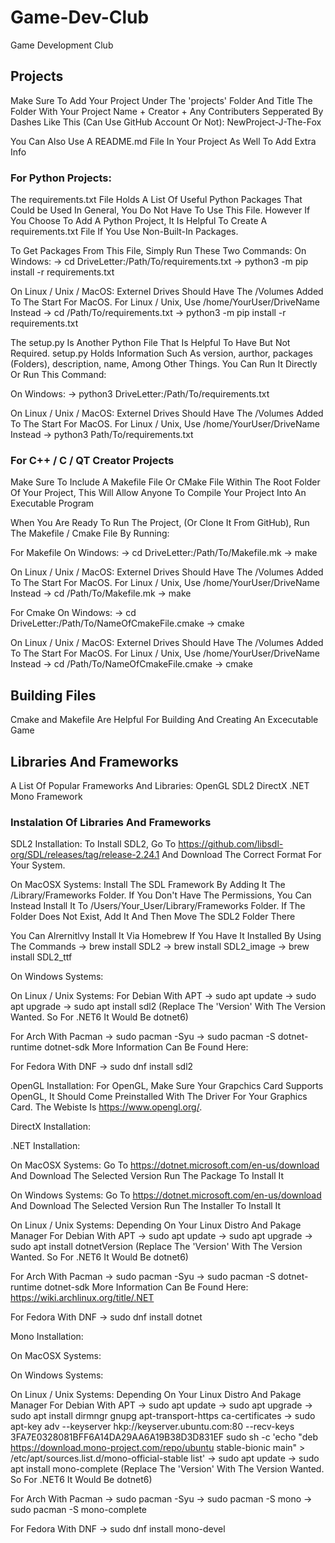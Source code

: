 # Game-Dev-Club
Game Development Club

## Projects
Make Sure To Add Your Project Under The 'projects' Folder And Title The Folder With Your Project Name + Creator + Any Contributers Sepperated By Dashes
Like This (Can Use GitHub Account Or Not): NewProject-J-The-Fox

You Can Also Use A README.md File In Your Project As Well To Add Extra Info

### For Python Projects:
The requirements.txt File Holds A List Of Useful Python Packages That Could be Used In General, 
You Do Not Have To Use This File. However If You Choose To Add A Python Project, It Is Helpful 
To Create A requirements.txt File If You Use Non-Built-In Packages.

To Get Packages From This File, Simply Run These Two Commands:
On Windows:
-> cd DriveLetter:/Path/To/requirements.txt
-> python3 -m pip install -r requirements.txt

On Linux / Unix / MacOS:
Externel Drives Should Have The /Volumes Added To The Start For MacOS. 
For Linux / Unix, Use /home/YourUser/DriveName Instead
-> cd /Path/To/requirements.txt 
-> python3 -m pip install -r requirements.txt

The setup.py Is Another Python File That Is Helpful To Have But Not Required.
setup.py Holds Information Such As version, aurthor, packages (Folders), description, name, Among Other Things.
You Can Run It Directly Or Run This Command:

On Windows:
-> python3 DriveLetter:/Path/To/requirements.txt

On Linux / Unix / MacOS:
Externel Drives Should Have The /Volumes Added To The Start For MacOS. 
For Linux / Unix, Use /home/YourUser/DriveName Instead
-> python3 Path/To/requirements.txt 

### For C++ / C / QT Creator Projects
Make Sure To Include A Makefile File Or CMake File Within The Root Folder Of Your Project, This Will Allow Anyone To Compile Your Project Into An Executable Program

When You Are Ready To Run The Project, (Or Clone It From GitHub), Run The Makefile / Cmake File By Running:

For Makefile
On Windows:
-> cd DriveLetter:/Path/To/Makefile.mk
-> make

On Linux / Unix / MacOS:
Externel Drives Should Have The /Volumes Added To The Start For MacOS. 
For Linux / Unix, Use /home/YourUser/DriveName Instead
-> cd /Path/To/Makefile.mk
-> make

For Cmake
On Windows:
-> cd DriveLetter:/Path/To/NameOfCmakeFile.cmake
-> cmake

On Linux / Unix / MacOS:
Externel Drives Should Have The /Volumes Added To The Start For MacOS. 
For Linux / Unix, Use /home/YourUser/DriveName Instead
-> cd /Path/To/NameOfCmakeFile.cmake
-> cmake





##  Building Files

Cmake and Makefile Are Helpful For Building And Creating An Excecutable Game

## Libraries And Frameworks

A List Of Popular Frameworks And Libraries:
OpenGL
SDL2
DirectX
.NET
Mono Framework

### Instalation Of Libraries And Frameworks

SDL2 Installation: 
To Install SDL2, Go To https://github.com/libsdl-org/SDL/releases/tag/release-2.24.1 And Download The Correct Format For Your System.

On MacOSX Systems:
Install The SDL Framework By Adding It The /Library/Frameworks Folder. If You Don't Have The Permissions, You Can Instead Install It To /Users/Your_User/Library/Frameworks Folder. If The Folder Does Not Exist, Add It And Then Move The SDL2 Folder There

You Can Alrernitlvy Install It Via Homebrew If You Have It Installed By Using The Commands
-> brew install SDL2
-> brew install SDL2_image
-> brew install SDL2_ttf

On Windows Systems:

On Linux / Unix Systems:
For Debian With APT
-> sudo apt update
-> sudo apt upgrade
-> sudo apt install sdl2
(Replace The 'Version' With The Version Wanted. So For .NET6 It Would Be dotnet6)

For Arch With Pacman
-> sudo pacman -Syu
-> sudo pacman -S dotnet-runtime dotnet-sdk
More Information Can Be Found Here: 

For Fedora With DNF
-> sudo dnf install sdl2

OpenGL Installation:
For OpenGL, Make Sure Your Grapchics Card Supports OpenGL, It Should Come Preinstalled With The Driver For Your Graphics Card. The Webiste Is https://www.opengl.org/.

DirectX Installation:

.NET Installation:

On MacOSX Systems:
Go To https://dotnet.microsoft.com/en-us/download And Download The Selected Version
Run The Package To Install It

On Windows Systems:
Go To https://dotnet.microsoft.com/en-us/download And Download The Selected Version
Run The Installer To Install It

On Linux / Unix Systems:
Depending On Your Linux Distro And Pakage Manager
For Debian With APT
-> sudo apt update
-> sudo apt upgrade
-> sudo apt install dotnetVersion
(Replace The 'Version' With The Version Wanted. So For .NET6 It Would Be dotnet6)

For Arch With Pacman
-> sudo pacman -Syu
-> sudo pacman -S dotnet-runtime dotnet-sdk
More Information Can Be Found Here: https://wiki.archlinux.org/title/.NET

For Fedora With DNF
-> sudo dnf install dotnet

Mono Installation:

On MacOSX Systems:

On Windows Systems:

On Linux / Unix Systems:
Depending On Your Linux Distro And Pakage Manager
For Debian With APT
-> sudo apt update
-> sudo apt upgrade
-> sudo apt install dirmngr gnupg apt-transport-https ca-certificates
-> sudo apt-key adv --keyserver hkp://keyserver.ubuntu.com:80 --recv-keys 3FA7E0328081BFF6A14DA29AA6A19B38D3D831EF
sudo sh -c 'echo "deb https://download.mono-project.com/repo/ubuntu stable-bionic main" > /etc/apt/sources.list.d/mono-official-stable list'
-> sudo apt update
-> sudo apt install mono-complete
(Replace The 'Version' With The Version Wanted. So For .NET6 It Would Be dotnet6)

For Arch With Pacman
-> sudo pacman -Syu
-> sudo pacman -S mono
-> sudo pacman -S mono-complete

For Fedora With DNF
-> sudo dnf install mono-devel